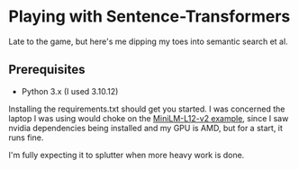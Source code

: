# Playing with Sentence-Transformers

Late to the game, but here's me dipping my toes into semantic search et al.

## Prerequisites

- Python 3.x (I used 3.10.12)

Installing the requirements.txt should get you started. I was concerned the
laptop I was using would choke on the [MiniLM-L12-v2 example][L12], since I
saw nvidia dependencies being installed and my GPU is AMD, but for a start,
it runs fine.

I'm fully expecting it to splutter when more heavy work is done.

[L12]: https://huggingface.co/sentence-transformers/all-MiniLM-L12-v2
